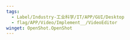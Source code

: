 ```yaml
---
tags:
  - Label/Industry-工业科学/IT/APP/GUI/Desktop
  - flag/APP/Video/Implement__/VideoEditor
winget: OpenShot.OpenShot
---
```

